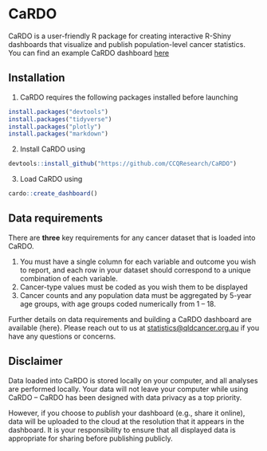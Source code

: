 
<!-- README.md is generated from README.Rmd. Please edit that file -->

# CaRDO

<!-- badges: start -->
<!-- badges: end -->

CaRDO is a user-friendly R package for creating interactive R-Shiny
dashboards that visualize and publish population-level cancer
statistics. You can find an example CaRDO dashboard
<a href="http://www.ucsb.edu/"> here</a>

## Installation

1.  CaRDO requires the following packages installed before launching

``` r
install.packages("devtools")
install.packages("tidyverse")
install.packages("plotly")
install.packages("markdown")
```

2.  Install CaRDO using

``` r
devtools::install_github("https://github.com/CCQResearch/CaRDO")
```

3.  Load CaRDO using

``` r
cardo::create_dashboard()
```

## Data requirements

There are **three** key requirements for any cancer dataset that is
loaded into CaRDO.

1.  You must have a single column for each variable and outcome you wish
    to report, and each row in your dataset should correspond to a
    unique combination of each variable.
2.  Cancer-type values must be coded as you wish them to be displayed
3.  Cancer counts and any population data must be aggregated by 5-year
    age groups, with age groups coded numerically from 1 – 18.

Further details on data requirements and building a CaRDO dashboard are
available {here}. Please reach out to us at
<statistics@qldcancer.org.au> if you have any questions or concerns.

## Disclaimer

Data loaded into CaRDO is stored locally on your computer, and all
analyses are performed locally. Your data will not leave your computer
while using CaRDO – CaRDO has been designed with data privacy as a top
priority.

However, if you choose to *publish* your dashboard (e.g., share it
online), data will be uploaded to the cloud at the resolution that it
appears in the dashboard. It is your responsibility to ensure that all
displayed data is appropriate for sharing before publishing publicly.
